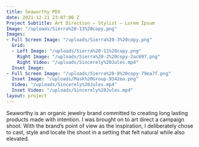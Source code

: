 ```yaml
---
title: Seaworthy PDX
date: 2021-12-21 23:07:00 Z
Project Subtitle: Art Direction — Stylist — Lorem Ipsum
Image: "/uploads/Sierra%20-13%20copy.png"
Images:
- Full Screen Image: "/uploads/Sierra%20-3%20copy.png"
  Grid:
  - Left Image: "/uploads/Sierra%20-11%20copy.png"
    Right Image: "/uploads/Sierra%20-2%20copy-2ac697.png"
    Right Video: "/uploads/Sincerely%20Jules.mp4"
  Inset Image: 
- Full Screen Image: "/uploads/Sierra%20-8%20copy-79ea7f.png"
  Inset Image: "/uploads/Mask%20Group-9342ea.png"
  Video: "/uploads/Sincerely%20Jules.mp4"
  Inset Video: "/uploads/Sincerely%20Jules.mp4"
layout: project
---
```


Seaworthy is an organic jewelry brand committed to creating long lasting products made with intention. I was brought on to art direct a campaign shoot. With the brand’s point of view as the inspiration, I deliberately chose to cast, style and locate the shoot in a setting that felt natural while also elevated.